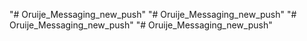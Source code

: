"# Oruije_Messaging_new_push" 
"# Oruije_Messaging_new_push" 
"# Oruije_Messaging_new_push" 
"# Oruije_Messaging_new_push" 
